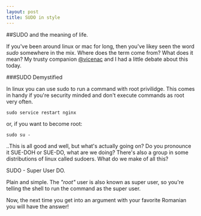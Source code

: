 ```yaml
---
layout: post
title: SUDO in style
---
```


##SUDO and the meaning of life.

If you've been around linux or mac for long, then you've likey seen the word *sudo* somewhere in the mix. Where does the term come from? What does it mean? My trusty companion [@vicenac](http://twitter.com/vicenac) and I had a little debate about this today.

###SUDO Demystified 

In linux you can use sudo to run a command with root privilidge. This comes in handy if you're security minded and don't execute commands as root very often.

    sudo service restart nginx

or, if you want to become root:

    sudo su -

..This is all good and well, but what's actually going on? Do you pronounce it SUE-DOH or SUE-DO, what are we doing? There's also a group in some distributions of linux called sudoers. What do we make of all this?

SUDO - Super User DO.

Plain and simple. The *"root"* user is also known as super user, so you're telling the shell to run the command as the super user. 

Now, the next time you get into an argument with your favorite Romanian you will have the answer!
